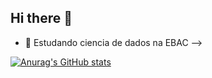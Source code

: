 ## Hi there 👋

- 🌱 Estudando ciencia de dados na EBAC
-->

[![Anurag's GitHub stats](https://github-readme-stats.vercel.app/api?username=matheustakitani)](https://github.com/anuraghazra/github-readme-stats)
